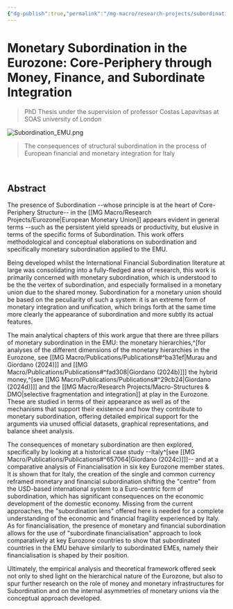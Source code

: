 ```yaml
---
{"dg-publish":true,"permalink":"/mg-macro/research-projects/subordination/","tags":["project","research","ongoing"],"created":"2023-12-11T21:42:32.726+00:00","updated":"2023-12-16T12:24:31.228+00:00"}
---
```



# Monetary Subordination in the Eurozone: Core-Periphery through Money, Finance, and Subordinate Integration

> PhD Thesis under the supervision of professor Costas Lapavitsas at SOAS university of London

![Subordination_EMU.png](/img/user/MG%20Macro/Attachments/Subordination_EMU.png)


> The consequences of structural subordination in the process of European financial and monetary integration for Italy  


<br />

## Abstract

The presence of Subordination --whose principle is at the heart of Core-Periphery Structure-- in the [[MG Macro/Research Projects/Eurozone\|European Monetary Union]] appears evident in general terms --such as the persistent yield spreads or productivity, but elusive in terms of the specific forms of Subordination.
This work offers methodological and conceptual elaborations on subordination and specifically monetary subordination applied to the EMU.

Being developed whilst the International Financial Subordination literature at large was consolidating into a fully-fledged area of research, this work is primarily concerned with monetary subordination, which is understood to be the the vertex of subordination, and especially formalised in a monetary union due to the shared money. Subordination for a monetary union should be based on the peculiarity of such a system: it is an extreme form of monetary integration and unification, which brings forth at the same time more clearly the appearance of subordination and more subtly its actual features.

The main analytical chapters of this work argue that there are three pillars of monetary subordination in the EMU: the monetary hierarchies,^[for analyses of the different dimensions of the monetary hierarchies in the Eurozone, see [[MG Macro/Publications/Publications#^ba31ef\|Murau and Giordano (2024)]] and [[MG Macro/Publications/Publications#^fad308\|Giordano (2024b)]]] the hybrid money,^[see [[MG Macro/Publications/Publications#^29cb24\|Giordano (2024d)]]] and the [[MG Macro/Research Projects/Macro-Structures & DMO\|selective fragmentation and integration]] at play in the Eurozone.
These are studied in terms of their appearance as well as of the mechanisms that support their existence and how they contribute to monetary subordination, offering detailed empirical support for the arguments via unused official datasets, graphical representations, and balance sheet analysis.


The consequences of monetary subordination are then explored, specifically by looking at a historical case study --Italy^[see [[MG Macro/Publications/Publications#^657064\|Giordano (2024c)]]]-- and at a comparative analysis of Financialisation in six key Eurozone member states.
It is shown that for Italy, the creation of the single and common currency reframed monetary and financial subordination shifting the "centre" from the USD-based international system to a Euro-centric form of subordination, which has significant consequences on the economic development of the domestic economy. Missing from the current approaches, the "subordination lens" offered here is needed for a complete understanding of the economic and financial fragility experienced by Italy.
As for financialisation, the presence of monetary and financial subordination allows for the use of "subordinate financialisation" approach to look comparatively at key Eurozone countries to show that subordinated countries in the EMU behave similarly to subordinated EMEs, namely their financialisation is shaped by their position.

Ultimately, the empirical analysis and theoretical framework offered seek not only to shed light on the hierarchical nature of the Eurozone, but also to spur further research on the role of money and monetary infrastructures for Subordination and on the internal asymmetries of monetary unions via the conceptual approach developed.
